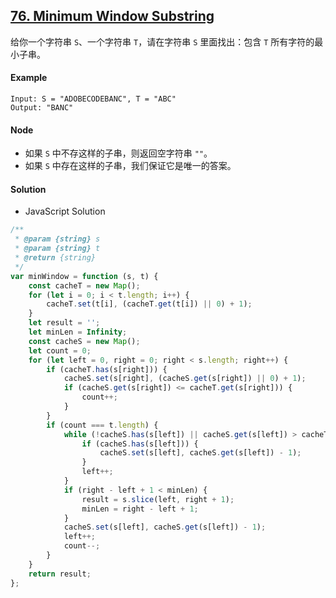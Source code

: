 ## [76. Minimum Window Substring](https://leetcode.com/problems/minimum-window-substring/)

给你一个字符串 `S`、一个字符串 `T`，请在字符串 `S` 里面找出：包含 `T` 所有字符的最小子串。

#### Example

```text
Input: S = "ADOBECODEBANC", T = "ABC"
Output: "BANC"
```

#### Node

-   如果 `S` 中不存这样的子串，则返回空字符串 `""`。
-   如果 `S` 中存在这样的子串，我们保证它是唯一的答案。

#### Solution

-   JavaScript Solution

```javascript
/**
 * @param {string} s
 * @param {string} t
 * @return {string}
 */
var minWindow = function (s, t) {
    const cacheT = new Map();
    for (let i = 0; i < t.length; i++) {
        cacheT.set(t[i], (cacheT.get(t[i]) || 0) + 1);
    }
    let result = '';
    let minLen = Infinity;
    const cacheS = new Map();
    let count = 0;
    for (let left = 0, right = 0; right < s.length; right++) {
        if (cacheT.has(s[right])) {
            cacheS.set(s[right], (cacheS.get(s[right]) || 0) + 1);
            if (cacheS.get(s[right]) <= cacheT.get(s[right])) {
                count++;
            }
        }
        if (count === t.length) {
            while (!cacheS.has(s[left]) || cacheS.get(s[left]) > cacheT.get(s[left])) {
                if (cacheS.has(s[left])) {
                    cacheS.set(s[left], cacheS.get(s[left]) - 1);
                }
                left++;
            }
            if (right - left + 1 < minLen) {
                result = s.slice(left, right + 1);
                minLen = right - left + 1;
            }
            cacheS.set(s[left], cacheS.get(s[left]) - 1);
            left++;
            count--;
        }
    }
    return result;
};
```
